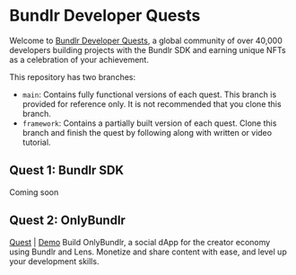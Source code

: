 # Bundlr Developer Quests

Welcome to [Bundlr Developer Quests](https://docs.bundlr.network/hands-on/quests), a global community of over 40,000 developers building projects with the Bundlr SDK and earning unique NFTs as a celebration of your achievement.

This repository has two branches:

-   `main`: Contains fully functional versions of each quest. This branch is provided for reference only. It is not recommended that you clone this branch.
-   `framework`: Contains a partially built version of each quest. Clone this branch and finish the quest by following along with written or video tutorial.

## Quest 1: Bundlr SDK

Coming soon

## Quest 2: OnlyBundlr

[Quest](/hands-on/quests/bundlr-lens-quest) | [Demo](https://vercel.com)
Build OnlyBundlr, a social dApp for the creator economy using Bundlr and Lens. Monetize and share content with ease, and level up your development skills.
